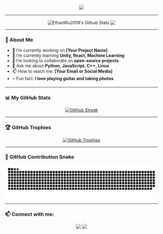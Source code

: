 <p align="center"><img src="https://count.getloli.com/get/@EthanWu2019?theme=rule34" /></p>

---

<p align="center">
  <img align="center" src="https://github-readme-stats.vercel.app/api?username=EthanWu2019&show_icons=true" alt="EthanWu2019's Github Stats" />
  <img align="center" src="https://github-readme-stats.vercel.app/api/top-langs/?username=EthanWu2019&layout=compact" />
</p>

---

### 🌱 About Me
- 🔭 I’m currently working on **[Your Project Name]**
- 🌱 I’m currently learning **Unity, React, Machine Learning**
- 👯 I’m looking to collaborate on **open-source projects**
- 💬 Ask me about **Python, JavaScript, C++, Linux**
- 📫 How to reach me: **[Your Email or Social Media]**
- ⚡ Fun fact: **I love playing guitar and taking photos**

---

### 📊 My GitHub Stats

<p align="center">
  <a href="https://github.com/EthanWu2019">
    <img src="https://github-readme-streak-stats.herokuapp.com/?user=EthanWu2019&theme=radical" alt="GitHub Streak" />
  </a>
</p>

---

### 🏆 GitHub Trophies

<p align="center">
  <a href="https://github.com/ryo-ma/github-profile-trophy">
    <img src="https://github-profile-trophy.vercel.app/?username=EthanWu2019&theme=radical&margin-w=15&column=7" alt="GitHub Trophies" />
  </a>
</p>

---

### 🐍 GitHub Contribution Snake
<p align="center">
  <picture>
    <source media="(prefers-color-scheme: dark)" srcset="https://raw.githubusercontent.com/XasYer/XasYer/output/github-contribution-grid-snake-dark.svg">
    <source media="(prefers-color-scheme: light)" srcset="https://raw.githubusercontent.com/XasYer/XasYer/output/github-contribution-grid-snake.svg">
    <img alt="github contribution grid snake animation" src="https://raw.githubusercontent.com/XasYer/XasYer/output/github-contribution-grid-snake.svg">
  </picture>
</p>

---


### 📫 Connect with me:
<p align="center">
  <a href="https://github.com/EthanWu2019"><img src="https://img.shields.io/badge/GitHub-%23121011.svg?style=for-the-badge&logo=github&logoColor=white" /></a>
  <a href="https://www.linkedin.com/in/chengze-wu-3398a0224/"><img src="https://img.shields.io/badge/LinkedIn-%230077B5.svg?style=for-the-badge&logo=linkedin&logoColor=white" /></a>
</p>
